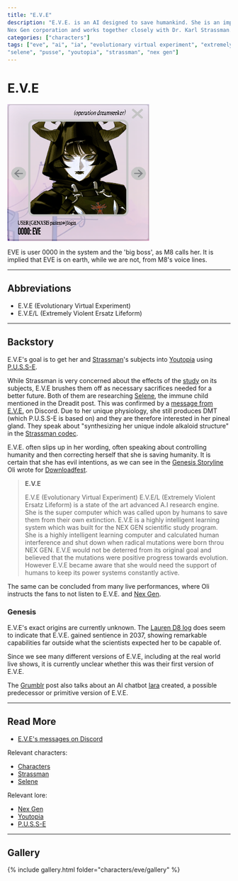 ```yaml
---
title: "E.V.E"
description: "E.V.E. is an AI designed to save humankind. She is an important figure at 
Nex Gen corporation and works together closely with Dr. Karl Strassman."
categories: ["characters"]
tags: ["eve", "ai", "ia", "evolutionary virtual experiment", "extremely violent ersatz lifeform", 
"selene", "pusse", "youtopia", "strassman", "nex gen"]
---
```


# E.V.E

![Eve's Avatar](https://raw.githubusercontent.com/bmth-arg-wiki/wiki-assets/main/characters/eve/eve.png)

EVE is user 0000 in the system and the 'big boss', as M8 calls her.
It is implied that EVE is on earth, while we are not, from M8's voice lines.

***

## Abbreviations

- E.V.E (Evolutionary Virtual Experiment) 
- E.V.E/L (Extremely Violent Ersatz Lifeform)

***

## Backstory

E.V.E's goal is to get her and [Strassman](./strassman)'s subjects into 
[Youtopia](../lore/youtopia) using [P.U.S.S-E](../lore/pusse). 

While Strassman is very concerned about the effects of the [study](../lore/nex-gen-corporation#nex-gen-study) 
on its subjects, E.V.E brushes them off as necessary sacrifices needed for a better future. 
Both of them are researching [Selene](selene), the immune child mentioned in the Dreadit post. 
This was confirmed by a [message from E.V.E.](../socials/eve-discord) on Discord.
Due to her unique physiology, she still produces DMT (which P.U.S.S-E is based on) and they are 
therefore interested in her pineal gland.
They speak about "synthesizing her unique indole alkaloid structure" in the [Strassman codec](../for-sof/strassmancodec).

E.V.E. often slips up in her wording, often speaking about controlling humanity and then 
correcting herself that she is saving humanity.
It is certain that she has evil intentions, as we can see in the [Genesis Storyline](../lore/genesis-storyline) 
Oli wrote for [Downloadfest](../lore/downloadfest).

> **E.V.E**
>
> E.V.E (Evolutionary Virtual Experiment) E.V.E/L (Extremely Violent Ersatz Lifeform) is a
state of the art advanced A.I research engine. She is the super computer which was
called upon by humans to save them from their own extinction. E.V.E is a highly intelligent
learning system which was built for the NEX GEN scientific study program. She is a highly
intelligent learning computer and calculated human interference and shut down when radical
mutations were born throu NEX GEN. E.V.E would not be deterred from its original goal and
believed that the mutations were positive progress towards evolution. However E.V.E
became aware that she would need the support of humans to keep its power systems
constantly active.

The same can be concluded from many live performances, where Oli instructs the fans to not listen to E.V.E. 
and [Nex Gen](../lore/nex-gen-corporation).

### Genesis

E.V.E's exact origins are currently unknown. The [Lauren D8 log](../for-sof/lauren_d8_log) 
does seem to indicate that E.V.E. gained sentience in 2037, showing remarkable capabilities 
far outside what the scientists expected her to be capable of.

Since we see many different versions of E.V.E, including at the real world live shows, it is currently 
unclear whether this was their first version of E.V.E.

The [Grumblr](../for-sof/grumblr) post also talks about an AI chatbot [Iara](iara) created, a 
possible predecessor or primitive version of E.V.E.

***

## Read More

- [E.V.E's messages on Discord](../socials/eve-discord)

Relevant characters:

- [Characters](../characters)
- [Strassman](strassman)
- [Selene](selene)

Relevant lore:

- [Nex Gen](../lore/nex-gen-corporation)
- [Youtopia](../lore/youtopia)
- [P.U.S.S-E](../lore/pusse)

***

## Gallery

{% include gallery.html folder="characters/eve/gallery" %}